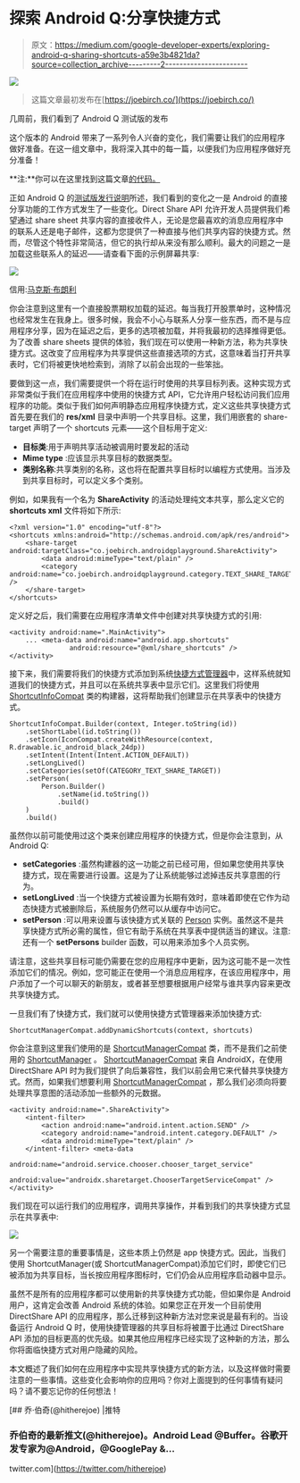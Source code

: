 # 探索 Android Q:分享快捷方式

> 原文：<https://medium.com/google-developer-experts/exploring-android-q-sharing-shortcuts-a59e3b4821da?source=collection_archive---------2----------------------->

![](img/d6eb327f364b049c69f3f1339dacdbb1.png)

> 这篇文章最初发布在[https://joebirch.co/](https://joebirch.co/)

几周前，我们看到了 Android Q 测试版的发布

这个版本的 Android 带来了一系列令人兴奋的变化，我们需要让我们的应用程序做好准备。在这一组文章中，我将深入其中的每一篇，以便我们为应用程序做好充分准备！

**注:**你可以在这里找到这篇文章[的代码。](https://github.com/hitherejoe/Android-Q-Playground/tree/master)

正如 Android Q 的[测试版发行说明](https://developer.android.com/preview/features#settings-panels)所述，我们看到的变化之一是 Android 的直接分享功能的工作方式发生了一些变化。Direct Share API 允许开发人员提供我们希望通过 share sheet 共享内容的直接收件人，无论是您最喜欢的消息应用程序中的联系人还是电子邮件，这都为您提供了一种直接与他们共享内容的快捷方式。然而，尽管这个特性非常简洁，但它的执行却从来没有那么顺利。最大的问题之一是加载这些联系人的延迟——请查看下面的示例屏幕共享:

![](img/1ffd75a1020786e79bae54d500114a7d.png)

信用:[马克斯·布朗利](https://www.youtube.com/channel/UCBJycsmduvYEL83R_U4JriQ)

你会注意到这里有一个直接股票期权加载的延迟。每当我打开股票单时，这种情况也经常发生在我身上。很多时候，我会不小心与联系人分享一些东西，而不是与应用程序分享，因为在延迟之后，更多的选项被加载，并将我最初的选择推得更低。为了改善 share sheets 提供的体验，我们现在可以使用一种新方法，称为共享快捷方式。这改变了应用程序为共享提供这些直接选项的方式，这意味着当打开共享表时，它们将被更快地检索到，消除了以前会出现的一些笨拙。

要做到这一点，我们需要提供一个将在运行时使用的共享目标列表。这种实现方式非常类似于我们在应用程序中使用的快捷方式 API，它允许用户轻松访问我们应用程序的功能。类似于我们如何声明静态应用程序快捷方式，定义这些共享快捷方式首先要在我们的 **res/xml** 目录中声明一个共享目标。这里，我们用嵌套的 share-target 声明了一个 shortcuts 元素——这个目标用于定义:

*   **目标类**:用于声明共享活动被调用时要发起的活动
*   **Mime type** :应该显示共享目标的数据类型。
*   **类别名称**:共享类别的名称，这也将在配置共享目标时以编程方式使用。当涉及到共享目标时，可以定义多个类别。

例如，如果我有一个名为 **ShareActivity** 的活动处理纯文本共享，那么定义它的 **shortcuts xml** 文件将如下所示:

```
<?xml version="1.0" encoding="utf-8"?>
<shortcuts xmlns:android="http://schemas.android.com/apk/res/android">
    <share-target android:targetClass="co.joebirch.androidqplayground.ShareActivity">
        <data android:mimeType="text/plain" />
        <category android:name="co.joebirch.androidqplayground.category.TEXT_SHARE_TARGET" />
    </share-target>
</shortcuts>
```

定义好之后，我们需要在应用程序清单文件中创建对共享快捷方式的引用:

```
<activity android:name=".MainActivity">
    ... <meta-data android:name="android.app.shortcuts"
               android:resource="@xml/share_shortcuts" />
</activity>
```

接下来，我们需要将我们的快捷方式添加到系统[快捷方式管理器](https://developer.android.com/reference/android/content/pm/ShortcutManager)中，这样系统就知道我们的快捷方式，并且可以在系统共享表中显示它们。这里我们将使用 [ShortcutInfoCompat](https://developer.android.com/reference/android/support/v4/content/pm/ShortcutInfoCompat) 类的构建器，这将帮助我们创建显示在共享表中的快捷方式。

```
ShortcutInfoCompat.Builder(context, Integer.toString(id))
    .setShortLabel(id.toString())
    .setIcon(IconCompat.createWithResource(context, R.drawable.ic_android_black_24dp))
    .setIntent(Intent(Intent.ACTION_DEFAULT))
    .setLongLived()
    .setCategories(setOf(CATEGORY_TEXT_SHARE_TARGET))
    .setPerson(
        Person.Builder()
            .setName(id.toString())
            .build()
    )
    .build()
```

虽然你以前可能使用过这个类来创建应用程序的快捷方式，但是你会注意到，从 Android Q:

*   **setCategories** :虽然构建器的这一功能之前已经可用，但如果您使用共享快捷方式，现在需要进行设置。这是为了让系统能够过滤掉违反共享意图的行为。
*   **setLongLived** :当一个快捷方式被设置为长期有效时，意味着即使在它作为动态快捷方式被删除后，系统服务仍然可以从缓存中访问它。
*   **setPerson** :可以用来设置与该快捷方式关联的 [Person](https://developer.android.com/reference/android/app/Person) 实例。虽然这不是共享快捷方式所必需的属性，但它有助于系统在共享表中提供适当的建议。注意:还有一个 **setPersons** builder 函数，可以用来添加多个人员实例。

请注意，这些共享目标可能仍需要在您的应用程序中更新，因为这可能不是一次性添加它们的情况。例如，您可能正在使用一个消息应用程序，在该应用程序中，用户添加了一个可以聊天的新朋友，或者甚至想要根据用户经常与谁共享内容来更改共享快捷方式。

一旦我们有了快捷方式，我们就可以使用快捷方式管理器来添加快捷方式:

```
ShortcutManagerCompat.addDynamicShortcuts(context, shortcuts)
```

你会注意到这里我们使用的是 [ShortcutManagerCompat](https://developer.android.com/reference/android/support/v4/content/pm/ShortcutManagerCompat) 类，而不是我们之前使用的 [ShortcutManager](https://developer.android.com/reference/android/content/pm/ShortcutManager) 。 [ShortcutManagerCompat](https://developer.android.com/reference/android/support/v4/content/pm/ShortcutManagerCompat) 来自 AndroidX，在使用 DirectShare API 时为我们提供了向后兼容性，我们以前会用它来代替共享快捷方式。然而，如果我们想要利用 [ShortcutManagerCompat](https://developer.android.com/reference/android/support/v4/content/pm/ShortcutManagerCompat) ，那么我们必须向将要处理共享意图的活动添加一些额外的元数据。

```
<activity android:name=".ShareActivity">
    <intent-filter>
        <action android:name="android.intent.action.SEND" />
        <category android:name="android.intent.category.DEFAULT" />
        <data android:mimeType="text/plain" />
    </intent-filter> <meta-data
            android:name="android.service.chooser.chooser_target_service"
            android:value="androidx.sharetarget.ChooserTargetServiceCompat" /></activity>
```

我们现在可以运行我们的应用程序，调用共享操作，并看到我们的共享快捷方式显示在共享表中:

![](img/90e3ecf6c2c69e2eae8713464c987264.png)

另一个需要注意的重要事情是，这些本质上仍然是 app 快捷方式。因此，当我们使用 ShortcutManager(或 ShortcutManagerCompat)添加它们时，即使它们已被添加为共享目标，当长按应用程序图标时，它们仍会从应用程序启动器中显示。

虽然不是所有的应用程序都可以使用新的共享快捷方式功能，但如果你是 Android 用户，这肯定会改善 Android 系统的体验。如果您正在开发一个目前使用 DirectShare API 的应用程序，那么迁移到这种新方法对您来说是最有利的。当设备运行 Android Q 时，使用快捷管理器的共享目标将被置于比通过 DirectShare API 添加的目标更高的优先级。如果其他应用程序已经实现了这种新的方法，那么你将面临快捷方式对用户隐藏的风险。

本文概述了我们如何在应用程序中实现共享快捷方式的新方法，以及这样做时需要注意的一些事情。这些变化会影响你的应用吗？你对上面提到的任何事情有疑问吗？请不要忘记你的任何想法！

[](https://twitter.com/hitherejoe) [## 乔·伯奇(@hitherejoe) |推特

### 乔伯奇的最新推文(@hitherejoe)。Android Lead @Buffer。谷歌开发专家为@Android，@GooglePay &…

twitter.com](https://twitter.com/hitherejoe)